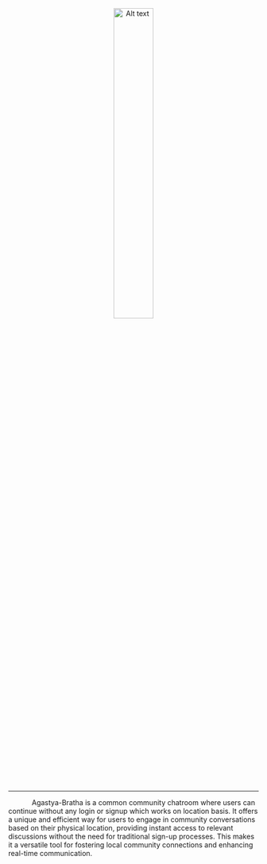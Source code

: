<p align="center" style="margin: 0; padding: 0;">
  <img src="https://github.com/rahul-9429/AgastyaBratha/assets/125949760/1daf1100-65a2-45bd-b12d-c87a16ecf6f5" alt="Alt text" style="width: 40%;"/><hr>
  &nbsp;&nbsp;&nbsp;&nbsp;&nbsp;&nbsp;&nbsp;&nbsp;&nbsp;&nbsp;&nbsp;&nbsp;Agastya-Bratha is a common community chatroom where users can continue without any login or signup which works on location basis. It offers a unique and efficient way for users to engage in community conversations based on their physical location, providing instant access to relevant discussions without the need for traditional sign-up processes. This makes it a versatile tool for fostering local community connections and enhancing real-time communication. 
</p>

